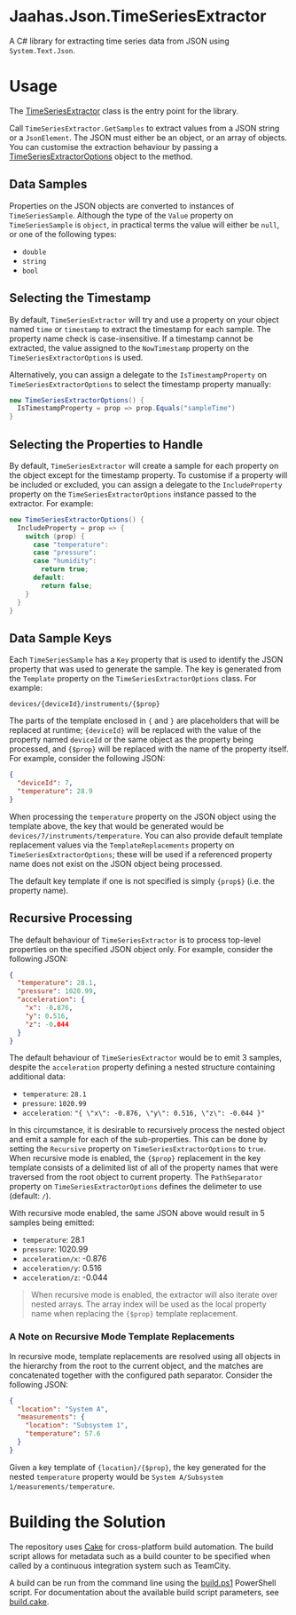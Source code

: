 # Jaahas.Json.TimeSeriesExtractor

A C# library for extracting time series data from JSON using `System.Text.Json`.


# Usage

The [TimeSeriesExtractor](/src/JsonTimeSeriesExtractor/TimeSeriesExtractor.cs) class is the entry point for the library.

Call `TimeSeriesExtractor.GetSamples` to extract values from a JSON string or a `JsonElement`. The JSON must either be an object, or an array of objects. You can customise the extraction  behaviour by passing a [TimeSeriesExtractorOptions](/src/JsonTimeSeriesExtractor/TimeSeriesExtractorOptions.cs) object to the method.


## Data Samples

Properties on the JSON objects are converted to instances of `TimeSeriesSample`. Although the type of the `Value` property on `TimeSeriesSample` is `object`, in practical terms the value will either be `null`, or one of the following types:

- `double`
- `string`
- `bool`


## Selecting the Timestamp

By default, `TimeSeriesExtractor` will try and use a property on your object named `time` or `timestamp` to extract the timestamp for each sample. The property name check is case-insensitive. If a timestamp cannot be extracted, the value assigned to the `NowTimestamp` property on the `TimeSeriesExtractorOptions` is used.

Alternatively, you can assign a delegate to the `IsTimestampProperty` on `TimeSeriesExtractorOptions` to select the timestamp property manually:

```csharp
new TimeSeriesExtractorOptions() {
  IsTimestampProperty = prop => prop.Equals("sampleTime")
}
```


## Selecting the Properties to Handle

By default, `TimeSeriesExtractor` will create a sample for each property on the object except for the timestamp property. To customise if a property will be included or excluded, you can assign a delegate to the `IncludeProperty` property on the `TimeSeriesExtractorOptions` instance passed to the extractor. For example:

```csharp
new TimeSeriesExtractorOptions() {
  IncludeProperty = prop => {
    switch (prop) {
      case "temperature":
      case "pressure":
      case "humidity":
        return true;
      default:
        return false;
    }
  }
}
```


## Data Sample Keys

Each `TimeSeriesSample` has a `Key` property that is used to identify the JSON property that was used to generate the sample. The key is generated from the `Template` property on the `TimeSeriesExtractorOptions` class. For example:

```
devices/{deviceId}/instruments/{$prop}
```

The parts of the template enclosed in `{` and `}` are placeholders that will be replaced at runtime; `{deviceId}` will be replaced with the value of the property named `deviceId` or the same object as the property being processed, and `{$prop}` will be replaced with the name of the property itself. For example, consider the following JSON:

```json
{
  "deviceId": 7,
  "temperature": 28.9
}
```

When processing the `temperature` property on the JSON object using the template above, the key that would be generated would be `devices/7/instruments/temperature`. You can also provide default template replacement values via the `TemplateReplacements` property on `TimeSeriesExtractorOptions`; these will be used if a referenced property name does not exist on the JSON object being processed.

The default key template if one is not specified is simply `{prop$}` (i.e. the property name).


## Recursive Processing

The default behaviour of `TimeSeriesExtractor` is to process top-level properties on the specified JSON object only. For example, consider the following JSON:

```json
{
  "temperature": 28.1,
  "pressure": 1020.99,
  "acceleration": {
    "x": -0.876,
    "y": 0.516,
    "z": -0.044
  }
}
```

The default behaviour of `TimeSeriesExtractor` would be to emit 3 samples, despite the `acceleration` property defining a nested structure containing additional data:

- `temperature`: `28.1`
- `pressure`: `1020.99`
- `acceleration`: `"{ \"x\": -0.876, \"y\": 0.516, \"z\": -0.044 }"`

In this circumstance, it is desirable to recursively process the nested object and emit a sample for each of the sub-properties. This can be done by setting the `Recursive` property on `TimeSeriesExtractorOptions` to `true`. When recursive mode is enabled, the `{$prop}` replacement in the key template consists of a delimited list of all of the property names that were traversed from the root object to current property. The `PathSeparator` property on `TimeSeriesExtractorOptions` defines the delimeter to use (default: `/`).

With recursive mode enabled, the same JSON above would result in 5 samples being emitted:

- `temperature`: 28.1
- `pressure`: 1020.99
- `acceleration/x`: -0.876
- `acceleration/y`: 0.516
- `acceleration/z`: -0.044

> When recursive mode is enabled, the extractor will also iterate over nested arrays. The array index will be used as the local property name when replacing the `{$prop}` template replacement.

### A Note on Recursive Mode Template Replacements

In recursive mode, template replacements are resolved using all objects in the hierarchy from the root to the current object, and the matches are concatenated together with the configured path separator. Consider the following JSON:

```json
{
  "location": "System A",
  "measurements": {
    "location": "Subsystem 1",
    "temperature": 57.6
  }
}
```

Given a key template of `{location}/{$prop}`, the key generated for the nested `temperature` property would be `System A/Subsystem 1/measurements/temperature`.


# Building the Solution

The repository uses [Cake](https://cakebuild.net/) for cross-platform build automation. The build script allows for metadata such as a build counter to be specified when called by a continuous integration system such as TeamCity.

A build can be run from the command line using the [build.ps1](/build.ps1) PowerShell script. For documentation about the available build script parameters, see [build.cake](/build.cake).
